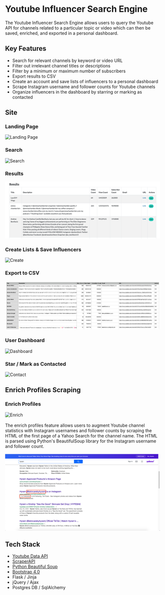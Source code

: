 # Youtube Influencer Search Engine

The Youtube Influencer Search Engine allows users to query the Youtube API for channels related to a particular topic or video which can then be saved, enriched, and exported in a personal dashboard. 

## Key Features

- Search for relevant channels by keyword or video URL
- Filter out irrelevant channel titles or descriptions 
- Filter by a minimum or maximum number of subscribers
- Export results to CSV
- Create an account and save lists of influencers to a personal dashboard 
- Scrape Instagram username and follower counts for Youtube channels
- Organize influencers in the dashboard by starring or marking as contacted

## Site

### **Landing Page**
![Landing Page](/demo/landing_page.gif)


### **Search**
![Search](/demo/search.gif)


### **Results**
![Results](/demo/results.png)


### **Create Lists & Save Influencers**
![Create](/demo/create_list.gif)


### **Export to CSV**
![CSV](/demo/csv.png)


### **User Dashboard**
![Dashboard](/demo/dashboard.gif)

### **Star / Mark as Contacted**
![Contact](/demo/contact.gif)

## Enrich Profiles Scraping

### **Enrich Profiles**
![Enrich](/demo/enrich.gif)
\
\
The enrich profiles feature allows users to augment Youtube channel statistics with Instagram usernames and follower counts by scraping the HTML of the first page of a Yahoo Search for the channel name. The HTML is parsed using Python's BeautifulSoup library for the Instagram username and follower count. 
\
\
![Scrape](/demo/yahoo_search.png)


## Tech Stack

- [Youtube Data API](https://developers.google.com/youtube/v3/docs)
- [ScraperAPI](https://www.scraperapi.com/)
- [Python Beautiful Soup](https://www.crummy.com/software/BeautifulSoup/bs4/doc/)
- [Bootstrap 4.0](https://getbootstrap.com/docs/4.0/getting-started/introduction/)
- Flask / Jinja
- jQuery / Ajax
- Postgres DB / SqlAlchemy




